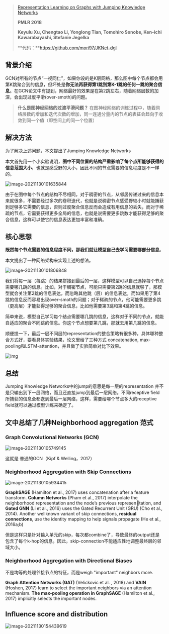 > [Representation Learning on Graphs with Jumping Knowledge Networks](http://proceedings.mlr.press/v80/xu18c/xu18c.pdf)
>
> **PMLR 2018**
>
> **Keyulu Xu, Chengtao Li, Yonglong Tian, Tomohiro Sonobe, Ken-ichi Kawarabayashi, Stefanie Jegelka**
>
> **代码：**https://github.com/mori97/JKNet-dgl

## 背景介绍

GCN对所有的节点“一视同仁”，如果你设的是K层网络，那么图中每个节点都会用第K跳聚合到的信息，但坏处是**你无法再获得第1跳到第K-1跳的任何一跳的聚合信息**。在GCN论文中有提到，网络最好的效果是在第2跳左右，随着网络层数的加深，会出现过度平滑(over-smoth)的问题。

> **什么是图神经网络的过渡平滑问题？**
> 在图神经网络的训练过程中，随着网络层数的增加和迭代次数的增加，同一连通分量内的节点的表征会趋向于收敛到同一个值（即空间上的同一个位置）

## 解决方法

为了解决上述问题，本文提出了Jumping Knowledge Networks

本文首先用一个小实验说明，**图中不同位置的结构严重影响了每个点所能够获得的信息范围大小**，也就是感受野的大小，因此不同的节点需要的信息程度是不一样的。

![image-20211130101635844](https://cdn.jsdelivr.net/gh/Zhangxin98/Note@main/img/202111301016182.png)

由于在图中每个节点的结构不尽相同，对于稠密的节点，从邻居传递过来的信息本来就很多，不需要经过多次的卷积迭代，也就是说稠密节点感受野较小时就能捕获到足够多它需要的信息，否则过度聚合信息反而会造成有用信息的丢失，而对于稀疏的节点，它需要获得更多全局的信息，也就是说需要更多跳数才能获得足够的聚合信息，这样可以使它的信息表达更加丰富和准确。

## 核心思想

**既然每个节点需要的信息程度不同，那我们就让模型自己去学习需要哪部分信息**。

本文提出了一种网络架构来实现上述的想法。

![image-20211130101806848](https://cdn.jsdelivr.net/gh/Zhangxin98/Note@main/img/202111301018914.png)

我们将每一层（每跳）的结果拼接到最后的一层，这样模型可以自己选择每个节点需要哪几跳的信息。比如，对于稠密节点，可能只需要第2跳的信息就够了，那模型就会关注第2跳的信息表达，而忽略其他跳（层）的信息表达，而如果用了第4跳的信息反而容易出现over-smoth的问题；对于稀疏的节点，他可能需要更多跳（更高层）才能获得足够的聚合信息，比如他需要第3跳和第4跳的信息。

简单来说，模型自己学习每个结点需要哪几跳的信息，这样对于不同的节点，就能自适应的聚合不同跳的信息。你这个节点想要第几跳，那就去用第几跳的信息。

顺便提一下，最后一层不同层的representation的整合策略有很多种，具体哪种整合方式好，要看具体实验结果，论文里给了三种方式 concatenation, max-pooling和LSTM-attention，并且做了实验简单对比下效果。


![img](https://cdn.jsdelivr.net/gh/Zhangxin98/Note@main/img/202111301018061.png)

## 总结

Jumping Knowledge Networks中的jump的意思是每一层的representation 并不是只输出到下一层网络，而且还直接jump到最后一层网络。不同receptive field所捕获的信息全都送到最后一层网络，这样，需要给哪个节点多大的receptive field就可以通过模型训练来确定了。


## 文中总结了几种Neighborhood aggregation 范式

### Graph Convolutional Networks (GCN)

![image-20211130105749145](https://cdn.jsdelivr.net/gh/Zhangxin98/Note@main/img/202111301057181.png)

这就是 普通的GCN（Kipf & Welling，2017）

### Neighborhood Aggregation with Skip Connections

![image-20211130105934415](https://cdn.jsdelivr.net/gh/Zhangxin98/Note@main/img/202111301059454.png)

**GraphSAGE** (Hamilton et al., 2017) uses concatenation after a feature transform. **Column Networks** (Pham et al., 2017) interpolate the neighborhood representation and the node’s previous representation, and **Gated GNN** (Li et al., 2016) uses the Gated Recurrent Unit (GRU) (Cho et al., 2014). Another wellknown variant of skip connections, **residual connections**, use the identity mapping to help signals propagate (He et al., 2016a;b)

但是这样只是针对输入单元的skip，每次都combine了，导致最终的output还是包含了每个k-hop的信息。因此，skip-connection不能适应性地调整最终层的邻域大小。

### Neighborhood Aggregation with Directional Biases

不是均等的处理邻接节点的特征，而是weigh "important" neighbors more.

**Graph Attention Networks (GAT)** (Velickovic et al. , 2018) and **VAIN** (Hoshen, 2017) learn to select the important neighbors via an attention mechanism. **The max-pooling operation in GraphSAGE** (Hamilton et al., 2017) implicitly selects the important nodes. 

## Influence score and distribution

![image-20211130154439619](https://cdn.jsdelivr.net/gh/Zhangxin98/Note@main/img/202111301544722.png)